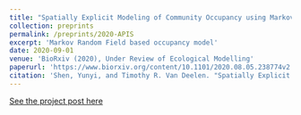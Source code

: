 ```yaml
---
title: "Spatially Explicit Modeling of Community Occupancy using Markov Random Field Models with Imperfect Observation: Mesocarnivores in Apostle Islands National Lakeshore."
collection: preprints
permalink: /preprints/2020-APIS
excerpt: 'Markov Random Field based occupancy model'
date: 2020-09-01
venue: 'BioRxiv (2020), Under Review of Ecological Modelling'
paperurl: 'https://www.biorxiv.org/content/10.1101/2020.08.05.238774v2.abstract'
citation: 'Shen, Yunyi, and Timothy R. Van Deelen. "Spatially Explicit Modeling of Community Occupancy using Markov Random Field Models with Imperfect Observation: Mesocarnivores in Apostle Islands National Lakeshore." BioRxiv (2020).'
---
```


[See the project post here](https://YunyiShen.github.io/research/2019-IsingOccu)

